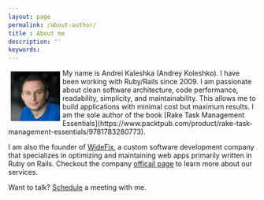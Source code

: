 ```yaml
---
layout: page
permalink: /about-author/
title : About me
description: ''
keywords:
---
```


<img src="/images/my_face.jpg" alt="Andrei Kaleshka (Andrey Koleshko)" align="left" vspace="5" hspace="5" width="100"/>
My name is Andrei Kaleshka (Andrey Koleshko). I have been working with Ruby/Rails since 2009. I am passionate about clean software architecture, code performance, readability, simplicity, and maintainability. This allows me to build applications with minimal cost but maximum results. I am the sole author of the book [Rake Task Management Essentials](https://www.packtpub.com/product/rake-task-management-essentials/9781783280773).

I am also the founder of [WideFix](https://widefix.com), a custom software development company that specializes in optimizing and maintaining web apps primarily written in Ruby on Rails. Checkout the company [officail page](https://widefix.com) to learn more about our services.

Want to talk? [Schedule](https://calendly.com/andrei-kaleshka/30min) a meeting with me.
